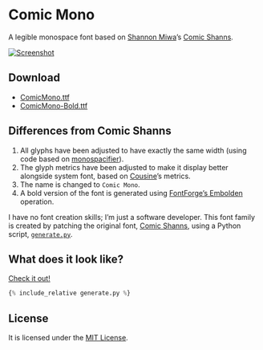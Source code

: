 # Comic Mono
A legible monospace font based on [Shannon Miwa](https://github.com/shannpersand)’s [Comic Shanns](https://github.com/shannpersand/comic-shanns).

<p class="website-hidden">
  <a href="https://dtinth.github.io/comic-mono-font/">
    <img src="https://repository-images.githubusercontent.com/164606802/cd83d680-894c-11e9-83f7-c353c70df1cb" alt="Screenshot">
  </a>
</p>

## Download
- [ComicMono.ttf](https://dtinth.github.io/comic-mono-font/ComicMono.ttf)
- [ComicMono-Bold.ttf](https://dtinth.github.io/comic-mono-font/ComicMono-Bold.ttf)

## Differences from Comic Shanns
1. All glyphs have been adjusted to have exactly the same width (using code based on [monospacifier](https://github.com/cpitclaudel/monospacifier)).
2. The glyph metrics have been adjusted to make it display better alongside system font, based on [Cousine](https://fonts.google.com/specimen/Cousine)’s metrics.
3. The name is changed to `Comic Mono`.
4. A bold version of the font is generated using [FontForge’s Embolden](https://fontforge.github.io/Styles.html#Embolden) operation.

I have no font creation skills; I’m just a software developer. This font family is created by patching the original font, [Comic Shanns](https://github.com/shannpersand/comic-shanns), using a Python script, [`generate.py`](generate.py).

## What does it look like?
<p class="website-hidden">
  <a href="https://dtinth.github.io/comic-mono-font/#what-does-it-look-like">
    Check it out!
  </a>
</p>

```python
{% include_relative generate.py %}
```

## License
It is licensed under the [MIT License](LICENSE).
